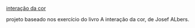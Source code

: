 [interação da cor](/albers)

projeto baseado nos exercício do livro A interação da cor, de Josef ALbers. 
